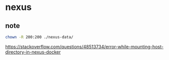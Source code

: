 # nexus

## note

```sh
chown -R 200:200 ./nexus-data/
```

https://stackoverflow.com/questions/48513734/error-while-mounting-host-directory-in-nexus-docker
